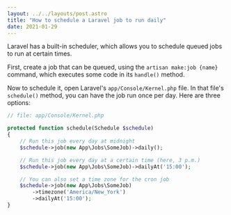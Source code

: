 ```yaml
---
layout: ../../layouts/post.astro
title: "How to schedule a Laravel job to run daily"
date: 2021-01-29
---
```

Laravel has a built-in scheduler, which allows you to schedule queued jobs to run at certain times. 

First, create a job that can be queued, using the `artisan make:job {name}` command, which executes some code in its `handle()` method. 

Now to schedule it, open Laravel's `app/Console/Kernel.php` file. In that file's `schedule()` method, you can have the job run once per day. Here are three options:

```php
// file: app/Console/Kernel.php

protected function schedule(Schedule $schedule)
{
    // Run this job every day at midnight
    $schedule->job(new App\Jobs\SomeJob)->daily();

    // Run this job every day at a certain time (here, 3 p.m.)
    $schedule->job(new App\Jobs\SomeJob)->dailyAt('15:00');

    // You can also set a time zone for the cron job
    $schedule->job(new App\Jobs\SomeJob)
        ->timezone('America/New_York')
        ->dailyAt('15:00');
}
```